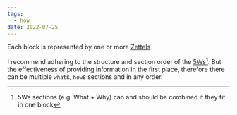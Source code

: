 ```yaml
---
tags:
  - how
date: 2022-07-25
---
```


Each block is represented by one or more [Zettels](..\Zettel.md)

I recommend adhering to the structure and section order of the [5Ws](..\The_5_Ws_and_1_H.md)[^202207291417-1]. But the effectiveness of providing information in the first place, therefore there can be multiple `what`s, `how`s sections and in any order.

[^202207291417-1]: 5Ws sections (e.g. What + Why) can and should be combined if they fit in one block
